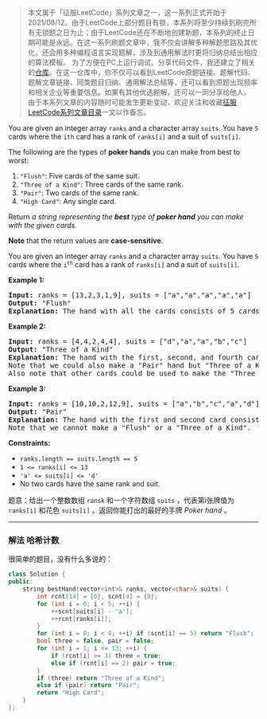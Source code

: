 > 本文属于「征服LeetCode」系列文章之一，这一系列正式开始于2021/08/12。由于LeetCode上部分题目有锁，本系列将至少持续到刷完所有无锁题之日为止；由于LeetCode还在不断地创建新题，本系列的终止日期可能是永远。在这一系列刷题文章中，我不仅会讲解多种解题思路及其优化，还会用多种编程语言实现题解，涉及到通用解法时更将归纳总结出相应的算法模板。
> <b></b>
> 为了方便在PC上运行调试、分享代码文件，我还建立了相关的[仓库](https://github.com/memcpy0/LeetCode-Conquest)。在这一仓库中，你不仅可以看到LeetCode原题链接、题解代码、题解文章链接、同类题目归纳、通用解法总结等，还可以看到原题出现频率和相关企业等重要信息。如果有其他优选题解，还可以一同分享给他人。
> <b></b>
> 由于本系列文章的内容随时可能发生更新变动，欢迎关注和收藏[征服LeetCode系列文章目录](https://memcpy0.blog.csdn.net/article/details/119656559)一文以作备忘。

You are given an integer array `ranks` and a character array `suits`. You have `5` cards where the `ith` card has a rank of `ranks[i]` and a suit of `suits[i]`.

The following are the types of **poker hands** you can make from best to worst:
1.  `"Flush"`: Five cards of the same suit.
2.  `"Three of a Kind"`: Three cards of the same rank.
3.  `"Pair"`: Two cards of the same rank.
4.  `"High Card"`: Any single card.

Return _a string representing the **best** type of **poker hand** you can make with the given cards._

**Note** that the return values are **case-sensitive**.

<p>You are given an integer array <code>ranks</code> and a character array <code>suits</code>. You have <code>5</code> cards where the <code>i<sup>th</sup></code> card has a rank of <code>ranks[i]</code> and a suit of <code>suits[i]</code>.</p>
<p><strong class="example">Example 1:</strong></p>
<pre><strong>Input:</strong> ranks = [13,2,3,1,9], suits = ["a","a","a","a","a"]
<strong>Output:</strong> "Flush"
<strong>Explanation:</strong> The hand with all the cards consists of 5 cards with the same suit, so we have a "Flush".
</pre>
<p><strong class="example">Example 2:</strong></p>
<pre><strong>Input:</strong> ranks = [4,4,2,4,4], suits = ["d","a","a","b","c"]
<strong>Output:</strong> "Three of a Kind"
<strong>Explanation:</strong> The hand with the first, second, and fourth card consists of 3 cards with the same rank, so we have a "Three of a Kind".
Note that we could also make a "Pair" hand but "Three of a Kind" is a better hand.
Also note that other cards could be used to make the "Three of a Kind" hand.</pre>
<p><strong class="example">Example 3:</strong></p>
<pre><strong>Input:</strong> ranks = [10,10,2,12,9], suits = ["a","b","c","a","d"]
<strong>Output:</strong> "Pair"
<strong>Explanation:</strong> The hand with the first and second card consists of 2 cards with the same rank, so we have a "Pair".
Note that we cannot make a "Flush" or a "Three of a Kind".
</pre>

**Constraints:**
-   `ranks.length == suits.length == 5`
-   `1 <= ranks[i] <= 13`
-   `'a' <= suits[i] <= 'd'`
-   No two cards have the same rank and suit.

题意：给出一个整数数组 `ransk` 和一个字符数组 `suits` ，代表第i张牌值为 `ranks[i]` 和花色 `suits[i]` 。返回你能打出的最好的手牌 *Poker hand* 。

---
### 解法 哈希计数
很简单的题目，没有什么多说的：
```cpp
class Solution {
public:
    string bestHand(vector<int>& ranks, vector<char>& suits) {
        int rcnt[14] = {0}, scnt[4] = {0};
        for (int i = 0; i < 5; ++i) {
            ++scnt[suits[i] - 'a'];
            ++rcnt[ranks[i]];
        }
        for (int i = 0; i < 4; ++i) if (scnt[i] == 5) return "Flush";
        bool three = false, pair = false;
        for (int i = 1; i <= 13; ++i) {
            if (rcnt[i] >= 3) three = true;
            else if (rcnt[i] == 2) pair = true;
        }
        if (three) return "Three of a Kind";
        else if (pair) return "Pair";
        return "High Card";
    }
};
```